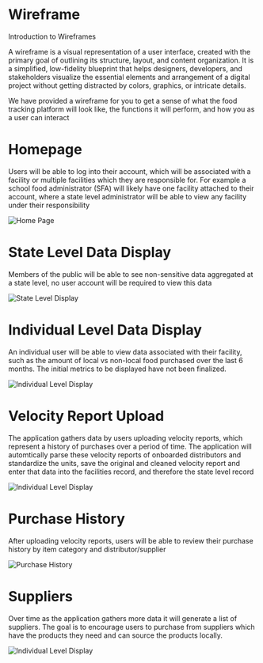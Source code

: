 # Wireframe

Introduction to Wireframes

A wireframe is a visual representation of a user interface, created with the primary goal of outlining its structure, layout, and content organization. It is a simplified, low-fidelity blueprint that helps designers, developers, and stakeholders visualize the essential elements and arrangement of a digital project without getting distracted by colors, graphics, or intricate details.

We have provided a wireframe for you to get a sense of what the food tracking platform will look like, the functions it will perform, and how you as a user can interact

# Homepage

Users will be able to log into their account, which will be associated with a facility or multiple facilities which they are responsible for. For example a school food administrator (SFA) will likely have one facility attached to their account, where a state level administrator will be able to view any facility under their responsibility

![Home Page](./img/wireframe/wireframhomepage.png)

# State Level Data Display

Members of the public will be able to see non-sensitive data aggregated at a state level, no user account will be required to view this data

![State Level Display](./img/wireframe/wireframestatedata.png)

# Individual Level Data Display

An individual user will be able to view data associated with their facility, such as the amount of local vs non-local food purchased over the last 6 months. The initial metrics to be displayed have not been finalized.

![Individual Level Display](./img/wireframe/wireframepersonaldata.png)

# Velocity Report Upload

The application gathers data by users uploading velocity reports, which represent a history of purchases over a period of time. The application will automtically parse these velocity reports of onboarded distributors and standardize the units, save the original and cleaned velocity report and enter that data into the facilities record, and therefore the state level record

![Individual Level Display](./img/wireframe/wireframevelcoityupload.png)

# Purchase History

After uploading velocity reports, users will be able to review their purchase history by item category and distributor/supplier

![Purchase History](./img/wireframe/wireframepersonalpurchasehistory.png)

# Suppliers

Over time as the application gathers more data it will generate a list of suppliers. The goal is to encourage users to purchase from suppliers which have the products they need and can source the products locally.

![Individual Level Display](./img/wireframe/wireframesupplier.png)








